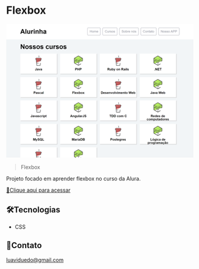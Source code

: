 # Flexbox

![preview](./img/preview.png)

>Flexbox

Projeto focado em aprender flexbox no curso da Alura.

[🔗Clique aqui para acessar](https://luan010z.github.io/curso-flexbox-alura/)

## 🛠️Tecnologias 

- CSS

## 🌹Contato

luaviduedo@gmail.com